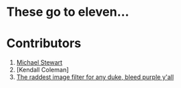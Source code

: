 # These go to eleven...

# Contributors
1. [Michael Stewart](https://hcientist.com)
1. [Kendall Coleman]
1. [The raddest image filter for any duke, bleed purple y'all](https://madi.fi)
